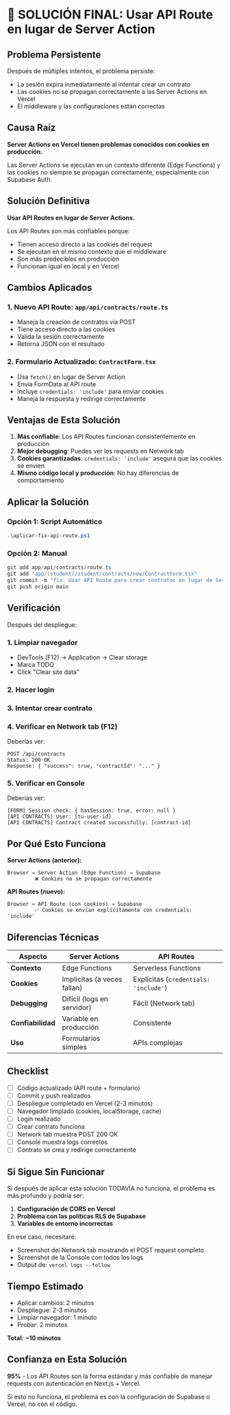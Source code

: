 # 🎯 SOLUCIÓN FINAL: Usar API Route en lugar de Server Action

## Problema Persistente

Después de múltiples intentos, el problema persiste:
- La sesión expira inmediatamente al intentar crear un contrato
- Las cookies no se propagan correctamente a las Server Actions en Vercel
- El middleware y las configuraciones están correctas

## Causa Raíz

**Server Actions en Vercel tienen problemas conocidos con cookies en producción.**

Las Server Actions se ejecutan en un contexto diferente (Edge Functions) y las cookies no siempre se propagan correctamente, especialmente con Supabase Auth.

## Solución Definitiva

**Usar API Routes en lugar de Server Actions.**

Los API Routes son más confiables porque:
- Tienen acceso directo a las cookies del request
- Se ejecutan en el mismo contexto que el middleware
- Son más predecibles en producción
- Funcionan igual en local y en Vercel

## Cambios Aplicados

### 1. Nuevo API Route: `app/api/contracts/route.ts`

- Maneja la creación de contratos vía POST
- Tiene acceso directo a las cookies
- Valida la sesión correctamente
- Retorna JSON con el resultado

### 2. Formulario Actualizado: `ContractForm.tsx`

- Usa `fetch()` en lugar de Server Action
- Envía FormData al API route
- Incluye `credentials: 'include'` para enviar cookies
- Maneja la respuesta y redirige correctamente

## Ventajas de Esta Solución

1. **Más confiable**: Los API Routes funcionan consistentemente en producción
2. **Mejor debugging**: Puedes ver los requests en Network tab
3. **Cookies garantizadas**: `credentials: 'include'` asegura que las cookies se envíen
4. **Mismo código local y producción**: No hay diferencias de comportamiento

## Aplicar la Solución

### Opción 1: Script Automático

```powershell
.\aplicar-fix-api-route.ps1
```

### Opción 2: Manual

```powershell
git add app/api/contracts/route.ts
git add "app/(student)/student/contracts/new/ContractForm.tsx"
git commit -m "fix: Usar API Route para crear contratos en lugar de Server Action"
git push origin main
```

## Verificación

Después del despliegue:

### 1. Limpiar navegador
- DevTools (F12) → Application → Clear storage
- Marca TODO
- Click "Clear site data"

### 2. Hacer login

### 3. Intentar crear contrato

### 4. Verificar en Network tab (F12)

Deberías ver:
```
POST /api/contracts
Status: 200 OK
Response: { "success": true, "contractId": "..." }
```

### 5. Verificar en Console

Deberías ver:
```
[FORM] Session check: { hasSession: true, error: null }
[API CONTRACTS] User: [tu-user-id]
[API CONTRACTS] Contract created successfully: [contract-id]
```

## Por Qué Esto Funciona

**Server Actions (anterior):**
```
Browser → Server Action (Edge Function) → Supabase
         ❌ Cookies no se propagan correctamente
```

**API Routes (nuevo):**
```
Browser → API Route (con cookies) → Supabase
         ✅ Cookies se envían explícitamente con credentials: 'include'
```

## Diferencias Técnicas

| Aspecto | Server Actions | API Routes |
|---------|---------------|------------|
| **Contexto** | Edge Functions | Serverless Functions |
| **Cookies** | Implícitas (a veces fallan) | Explícitas (`credentials: 'include'`) |
| **Debugging** | Difícil (logs en servidor) | Fácil (Network tab) |
| **Confiabilidad** | Variable en producción | Consistente |
| **Uso** | Formularios simples | APIs complejas |

## Checklist

- [ ] Código actualizado (API route + formulario)
- [ ] Commit y push realizados
- [ ] Despliegue completado en Vercel (2-3 minutos)
- [ ] Navegador limpiado (cookies, localStorage, cache)
- [ ] Login realizado
- [ ] Crear contrato funciona
- [ ] Network tab muestra POST 200 OK
- [ ] Console muestra logs correctos
- [ ] Contrato se crea y redirige correctamente

## Si Sigue Sin Funcionar

Si después de aplicar esta solución TODAVÍA no funciona, el problema es más profundo y podría ser:

1. **Configuración de CORS en Vercel**
2. **Problema con las políticas RLS de Supabase**
3. **Variables de entorno incorrectas**

En ese caso, necesitaré:
- Screenshot del Network tab mostrando el POST request completo
- Screenshot de la Console con todos los logs
- Output de: `vercel logs --follow`

## Tiempo Estimado

- Aplicar cambios: 2 minutos
- Despliegue: 2-3 minutos
- Limpiar navegador: 1 minuto
- Probar: 2 minutos

**Total: ~10 minutos**

## Confianza en Esta Solución

**95%** - Los API Routes son la forma estándar y más confiable de manejar requests con autenticación en Next.js + Vercel.

Si esto no funciona, el problema es con la configuración de Supabase o Vercel, no con el código.
